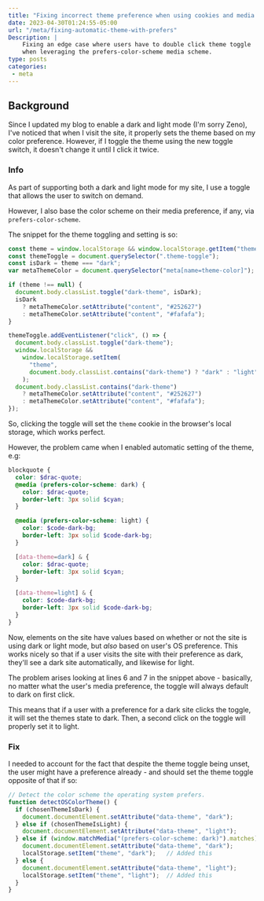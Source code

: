 ```yaml
---
title: "Fixing incorrect theme preference when using cookies and media preference"
date: 2023-04-30T01:24:55-05:00
url: "/meta/fixing-automatic-theme-with-prefers"
Description: |
    Fixing an edge case where users have to double click theme toggle
    when leveraging the prefers-color-scheme media scheme.
type: posts
categories:
 - meta
---
```


## Background

Since I updated my blog to enable a dark and light mode (I'm sorry Zeno), I've
noticed that when I visit the site, it properly sets the theme based on my color
preference. However, if I toggle the theme using the new toggle switch, it
doesn't change it until I click it twice.

### Info

As part of supporting both a dark and light mode for my site, I use a toggle
that allows the user to switch on demand.

However, I also base the color scheme on their media preference, if any, via
`prefers-color-scheme`.

The snippet for the theme toggling and setting is so:

```js {linenos=true}
const theme = window.localStorage && window.localStorage.getItem("theme");
const themeToggle = document.querySelector(".theme-toggle");
const isDark = theme === "dark";
var metaThemeColor = document.querySelector("meta[name=theme-color]");

if (theme !== null) {
  document.body.classList.toggle("dark-theme", isDark);
  isDark
    ? metaThemeColor.setAttribute("content", "#252627")
    : metaThemeColor.setAttribute("content", "#fafafa");
}

themeToggle.addEventListener("click", () => {
  document.body.classList.toggle("dark-theme");
  window.localStorage &&
    window.localStorage.setItem(
      "theme",
      document.body.classList.contains("dark-theme") ? "dark" : "light"
    );
  document.body.classList.contains("dark-theme")
    ? metaThemeColor.setAttribute("content", "#252627")
    : metaThemeColor.setAttribute("content", "#fafafa");
});
```

So, clicking the toggle will set the `theme` cookie in the browser's local
storage, which works perfect.

However, the problem came when I enabled automatic setting of the theme, e.g:

```scss
blockquote {
  color: $drac-quote;
  @media (prefers-color-scheme: dark) {
    color: $drac-quote;
    border-left: 3px solid $cyan;
  }

  @media (prefers-color-scheme: light) {
    color: $code-dark-bg;
    border-left: 3px solid $code-dark-bg;
  }

  [data-theme=dark] & {
    color: $drac-quote;
    border-left: 3px solid $cyan;
  }

  [data-theme=light] & {
    color: $code-dark-bg;
    border-left: 3px solid $code-dark-bg;
  }
}
```

Now, elements on the site have values based on whether or not the site is using
dark or light mode, but _also_ based on user's OS preference. This works nicely
so that if a user visits the site with their preference as dark, they'll see a
dark site automatically, and likewise for light.

The problem arises looking at lines 6 and 7 in the snippet above - basically, no
matter what the user's media preference, the toggle will always default to dark
on first click.

This means that if a user with a preference for a dark site clicks the toggle,
it will set the themes state to dark. Then, a second click on the toggle will
properly set it to light.

### Fix

I needed to account for the fact that despite the theme toggle being unset, the
user might have a preference already - and should set the theme toggle opposite
of that if so:

```js
// Detect the color scheme the operating system prefers.
function detectOSColorTheme() {
  if (chosenThemeIsDark) {
    document.documentElement.setAttribute("data-theme", "dark");
  } else if (chosenThemeIsLight) {
    document.documentElement.setAttribute("data-theme", "light");
  } else if (window.matchMedia("(prefers-color-scheme: dark)").matches) {
    document.documentElement.setAttribute("data-theme", "dark");
    localStorage.setItem("theme", "dark");   // Added this
  } else {
    document.documentElement.setAttribute("data-theme", "light");
    localStorage.setItem("theme", "light");  // Added this
  }
}
```
